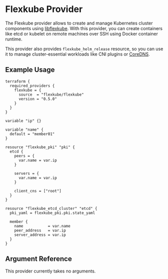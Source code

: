 # Flexkube Provider

The Flexkube provider allows to create and manage Kubernetes cluster components using [libflexkube](https://github.com/flexkube/libflexkube). With this provider, you can create containers like etcd or kubelet on remote machines over SSH using Docker container runtime.

This provider also provides `flexkube_helm_release` resource, so you can use it to manage cluster-essential workloads like CNI plugins or [CoreDNS](https://coredns.io/).

## Example Usage

```hcl
terraform {
  required_providers {
    flexkube = {
      source  = "flexkube/flexkube"
      version = "0.5.0"
    }
  }
}

variable "ip" {}

variable "name" {
  default = "member01"
}

resource "flexkube_pki" "pki" {
  etcd {
    peers = {
      var.name = var.ip
    }

    servers = {
      var.name = var.ip
    }

    client_cns = ["root"]
  }
}

resource "flexkube_etcd_cluster" "etcd" {
  pki_yaml = flexkube_pki.pki.state_yaml

  member {
    name           = var.name
    peer_address   = var.ip
    server_address = var.ip
  }
}
```

## Argument Reference

This provider currently takes no arguments.
